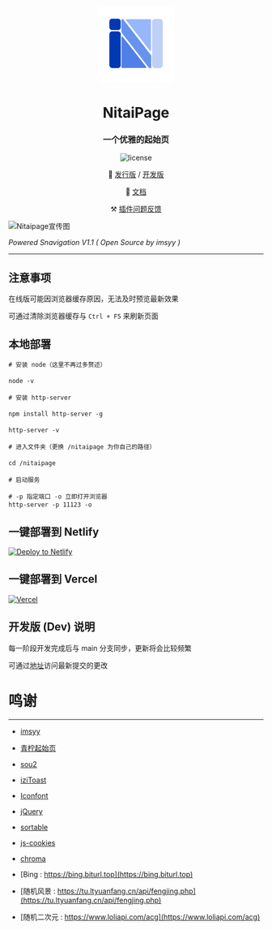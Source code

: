 <div align="center">

<img src="./favicon.ico" width="150" height="150" />

# NitaiPage

### 一个优雅的起始页

![license](https://img.shields.io/github/license/nitai9h/nitaipage?color=FF5531)

📢 [发行版](https://www.nitai.us.kg/) / [开发版](https://dev-www.nitai.us.kg/)

📖 [文档](https://nitaipage.nitai.us.kg/)

⚒️ [插件问题反馈](https://github.com/Nitai9h/nitaiPage-Store)

</div>

![Nitaipage宣传图](https://nitai-images.pages.dev/nitaiPage/poseter_NitaiPage.webp)

*Powered Snavigation V1.1 ( Open Source by imsyy )*

---

## 注意事项

在线版可能因浏览器缓存原因，无法及时预览最新效果

可通过清除浏览器缓存与 `Ctrl + F5` 来刷新页面

## 本地部署

```shell
# 安装 node（这里不再过多赘述）

node -v

# 安装 http-server

npm install http-server -g

http-server -v

# 进入文件夹（更换 /nitaipage 为你自己的路径）

cd /nitaipage

# 启动服务

# -p 指定端口 -o 立即打开浏览器
http-server -p 11123 -o
```

## 一键部署到 Netlify

[![Deploy to Netlify](https://www.netlify.com/img/deploy/button.svg)](https://app.netlify.com/start/deploy?repository=https://github.com/Nitai9h/nitaipage)

## 一键部署到 Vercel

[![Vercel](https://vercel.com/button)](https://vercel.com/import/project?template=https://github.com/Nitai9h/nitaipage)

## 开发版 (Dev) 说明

每一阶段开发完成后与 main 分支同步，更新将会比较频繁

可通过[地址](https://dev-www.nitai.us.kg)访问最新提交的更改

# 鸣谢

---

* [imsyy](https://www.imsyy.top/)
* [青柠起始页](https://limestart.cn/)
* [sou2](https://github.com/yeetime/sou2/)

* [iziToast](https://izitoast.marcelodolza.com/)
* [Iconfont](https://www.iconfont.cn/)
* [jQuery](https://jquery.com/)
* [sortable](https://github.com/SortableJS/Sortable)
* [js-cookies](https://github.com/js-cookie/js-cookie)
* [chroma](https://github.com/gka/chroma.js)

* [Bing : https://bing.biturl.top](https://bing.biturl.top)
* [随机风景 : https://tu.ltyuanfang.cn/api/fengjing.php](https://tu.ltyuanfang.cn/api/fengjing.php)
* [随机二次元 : https://www.loliapi.com/acg](https://www.loliapi.com/acg)
